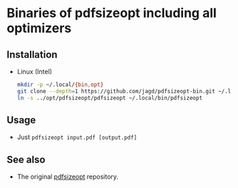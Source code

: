 # Binaries of pdfsizeopt including all optimizers

## Installation

- Linux (Intel)

  ```bash
  mkdir -p ~/.local/{bin,opt}
  git clone --depth=1 https://github.com/jagd/pdfsizeopt-bin.git ~/.local/opt/pdfsizeopt
  ln -s ../opt/pdfsizeopt/pdfsizeopt ~/.local/bin/pdfsizeopt
  ```

## Usage

- Just `pdfsizeopt input.pdf [output.pdf]`

## See also

- The original [pdfsizeopt](https://github.com/pts/pdfsizeopt) repository.

